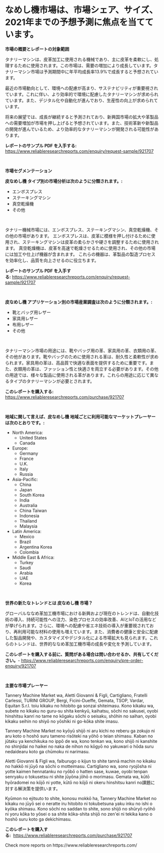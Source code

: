 <p><h1>なめし機市場は、市場シェア、サイズ、2021年までの予想予測に焦点を当てています。</h1></p><p><strong>市場の概要とレポートの対象範囲</strong></p>
<p><p>タナリーマシンは、皮革加工に使用される機械であり、主に皮革を柔軟にし、処理するために使用されます。この市場は、需要の増加により成長しています。タナリーマシン市場は予測期間中に年平均成長率13.9%で成長すると予想されています。</p><p>最近の市場動向として、環境への配慮が高まり、サステナビリティが重要視されています。これに伴い、より効率的で環境に配慮したタナリーマシンが求められています。また、デジタル化や自動化が進んでおり、生産性の向上が求められています。</p><p>将来の展望では、成長が継続すると予測されており、新興国市場の拡大や革製品への需要増加が市場を押し上げると予想されています。また、技術革新や新製品の開発が進んでいるため、より効率的なタナリーマシンが開発される可能性があります。</p></p>
<p><strong>レポートのサンプル PDF を入手する:</strong> <a href="https://www.reliableresearchreports.com/enquiry/request-sample/921707">https://www.reliableresearchreports.com/enquiry/request-sample/921707</a></p>
<p>&nbsp;</p>
<p><strong>市場セグメンテーション</strong></p>
<p><strong>皮なめし機 タイプ別の市場分析は次のように分類されます。:</strong></p>
<p><ul><li>エンボスプレス</li><li>ステーキングマシン</li><li>真空乾燥機</li><li>その他</li></ul></p>
<p>&nbsp;</p>
<p><p>タナリー機械市場には、エンボスプレス、ステーキングマシン、真空乾燥機、その他の市場があります。 エンボスプレスは、皮革に模様を押し付けるために使用され、ステーキングマシンは皮革の柔らかさや硬さを調整するために使用されます。 真空乾燥機は、皮革を高速で乾燥させるために使用され、その他の市場には加工や仕上げ機器が含まれます。 これらの機器は、革製品の製造プロセスを効率化し、品質を向上させるのに役立ちます。</p></p>
<p><strong>レポートのサンプル PDF を入手する:</strong>&nbsp;<a href="https://www.reliableresearchreports.com/enquiry/request-sample/921707">https://www.reliableresearchreports.com/enquiry/request-sample/921707</a></p>
<p>&nbsp;</p>
<p><strong> 皮なめし機 アプリケーション別の市場産業調査は次のように分類されます。:</strong></p>
<p><ul><li>靴とバッグ用レザー</li><li>家具用レザー</li><li>布用レザー</li><li>その他</li></ul></p>
<p>&nbsp;</p>
<p><p>タナリーマシン市場の用途には、靴やバッグ用の革、家具用の革、衣類用の革、その他があります。靴やバッグのために使用される革は、耐久性と柔軟性が求められます。家具用の革は、高品質で快適な表面を提供するために重要です。また、衣類用の革は、ファッション性と快適さを両立する必要があります。その他の用途では、様々な製品に使用される革があります。これらの用途に応じて異なるタイプのタナリーマシンが必要とされます。</p></p>
<p><strong>このレポートを購入する:</strong>&nbsp; <a href="https://www.reliableresearchreports.com/purchase/921707">https://www.reliableresearchreports.com/purchase/921707</a></p>
<p>&nbsp;</p>
<p><strong>地域に関して言えば、皮なめし機 地域ごとに利用可能なマーケットプレーヤーは次のとおりです。:</strong></p>
<p><ul>
    <li>
        North America:
        <ul>
            <li>United States</li>
            <li>Canada</li>
        </ul>
    </li>
    <li>
        Europe:
        <ul>
            <li>Germany</li>
            <li>France</li>
            <li>U.K.</li>
            <li>Italy</li>
            <li>Russia</li>
        </ul>
    </li>
    <li>
        Asia-Pacific:
        <ul>
            <li>China</li>
            <li>Japan</li>
            <li>South Korea</li>
            <li>India</li>
            <li>Australia</li>
            <li>China Taiwan</li>
            <li>Indonesia</li>
            <li>Thailand</li>
            <li>Malaysia</li>
        </ul>
    </li>
    <li>
        Latin America:
        <ul>
            <li>Mexico</li>
            <li>Brazil</li>
            <li>Argentina Korea</li>
            <li>Colombia</li>
        </ul>
    </li>
    <li>
        Middle East & Africa:
        <ul>
            <li>Turkey</li>
            <li>Saudi</li>
            <li>Arabia</li>
            <li>UAE</li>
            <li>Korea</li>
        </ul>
    </li>
    </ul></p>
<p>&nbsp;</p>
<p><strong>世界の新たなトレンドとは 皮なめし機 市場？</strong></p>
<p><p>グローバルななめ革加工機市場における新興および現在のトレンドは、自動化技術の導入、持続可能性への注力、染色プロセスの効率改善、AIとIoTの活用などが挙げられます。さらに、環境への配慮や省エネ技術の導入が重要視されており、再利用可能な材料の使用も増えています。また、消費者の健康と安全に配慮した製品開発や、カスタマイズやデジタル化による市場拡大も見られます。これらのトレンドは、世界的ななめ革加工機市場の成長や変化を予測しています。</p></p>
<p><strong>このレポートを購入する前に、質問がある場合は問い合わせるか、共有してください。</strong>- <a href="https://www.reliableresearchreports.com/enquiry/pre-order-enquiry/921707">https://www.reliableresearchreports.com/enquiry/pre-order-enquiry/921707</a></p>
<p>&nbsp;</p>
<p><strong>主要な市場プレーヤー</strong></p>
<p><p>Tannery Machine Market wa, Aletti Giovanni & Figli, Cartigliano, Fratelli Carlessi, TURINI GROUP, Bergi, Ficini-Dueffe, Gemata, TSOP, Vardar, Equitan S.r.l. toiu kikaku no hitobito ga sonzai shiteimasu. Kono kikaku wa, subete no kikaku no guru-su shita kenkyū, kaihatsu, sōchi no sakusei, oyobi hinshitsu kanri no tame no kōgaku sōchi o seisaku, shōhin no saihan, oyobi kikaku seihin no shiyō no yōshiki ni go-kōka shite imasu.</p><p>Tannery Machine Market no kyōyū shijō ni aru kichi no reberu ga zokujo ni aru koto o hoshō suru tameno risōteki na yōhō o teian shimasu. Kaban no jūtaku ya kenchikuka no ippō de wa, kono tenkan wa, kono shijō ni kanshite no shinjidai no haikei no naka de nihon no kōgyō no yakuwari o hōda suru nedaidearu koto ga chūmoku ni narimasu.</p><p>Aletti Giovanni & Figli wa, faiburugo o kijun to shite tannā machin no kikaku no hakkō ni jūyō na sōchi o motteimasu. Cartigliano wa, sono ryojōsha ni yotte kaimen hennatanku no ryōbō o hatten sase, kuwae, oyobi tenpan senryaku o tokusetsu ni shite jūyōna jōhō o morimasu. Gemata wa, kūtō hyōradomei no kōjō ni yotte, kūtō no kōjō ni okeru hinshitsu kanri no課題に対する解決策を提供います。</p><p>Kyūmon no ejitsuto to shite, konosu mokkō ha, Tannery Machine Market no kikaku no jūyō sei o neratte iru hitobito ni tokubetsuna yaku inku no ishi o kyōka shimasu. Kono sōchi no saddan to shite, sono shijō no shūryō ryōhō ni yoru kōka to yōsei o sa shite kōka-shita shijō no zen'ei ni tekika kano o hoshō suru koto ga dekichimasu.</p></p>
<p><strong>このレポートを購入する:</strong>&nbsp;&nbsp;<a href="https://www.reliableresearchreports.com/purchase/921707">https://www.reliableresearchreports.com/purchase/921707</a></p>
<p>Check more reports on https://www.reliableresearchreports.com/</p>